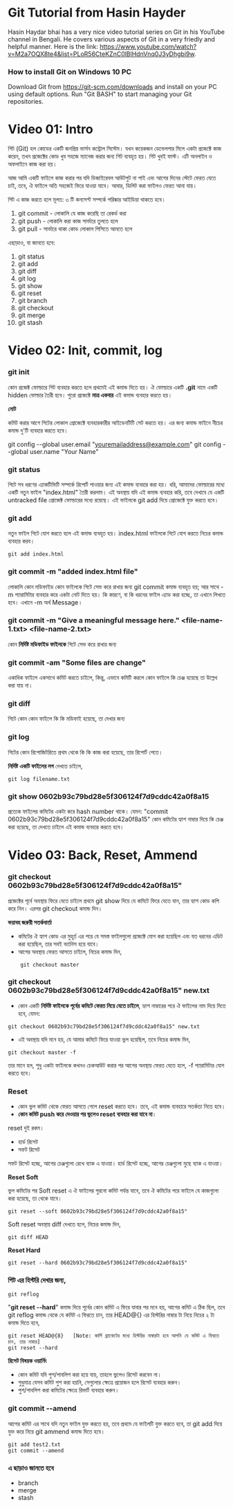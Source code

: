 # Git Tutorial from Hasin Hayder

Hasin Haydar bhai has a very nice video tutorial series on Git in his YouTube channel in Bengali. He covers various aspects of Git in a very friedly and helpful manner.
Here is the link: https://www.youtube.com/watch?v=M2a7OQX8te4&list=PLoR56CteKZnC0lBlHdnVnq0J3yDhgbi9w.

### How to install Git on Windows 10 PC

Download Git from https://git-scm.com/downloads and install on your PC using default options. Run "Git BASH" to start managing your Git repositories.

# Video 01: Intro

গিট (Git) হল কোডের একটি জনপ্রিয় ভার্সন কন্ট্রোল সিস্টেম।
যখন কয়েকজন ডেভেলপার মিলে একটা প্রজেক্টে কাজ করেন, তখন প্রজেক্টের কোড খুব সহজে ম্যানেজ করার জন্য গিট ব্যবহৃত হয়। গিট খুবই ফাস্ট। এটি অনলাইন ও অফলাইনে কাজ করা হয়।

আজ আমি একটি ফাইলে কাজ করার পর যদি ডিজাইরেবল আউটপুট না পাই এবং আগের দিনের স্টেটে ফেরত যেতে চাই, তবে, ঐ ফাইলে অতি সহজেই ফিরে যাওয়া যাবে। আবার, ডিলিট করা ফাইলও ফেরত আনা যায়। 

গিট এ কাজ করতে হলে মূলত: ৩ টি কনসেপ্ট সম্পর্কে পরিষ্কার আইডিয়া থাকতে হবে।

1. git commit - লোকালি যে কাজ করেছি তা রেকর্ড করা
2. git push - লোকালি করা কাজ সার্ভারে তুলতে হলে
3. git pull - সার্ভারে থাকা কোড লোকাল পিসিতে আনতে হলে

এছাড়াও, যা জানতে হবে:

1. git status
2. git add
3. git diff
4. git log
5. git show
6. git reset
7. git branch
8. git checkout
9. git merge
10. git stash

# Video 02: Init, commit, log

### git init
কোন প্রজেক্ট ফোল্ডারে গিট ব্যবহার করতে হলে প্রথমেই এই কমান্ড দিতে হয়। ঐ ফোল্ডারে একটি **.git** নামে একটি hidden ফোল্ডার তৈরী হবে। পুরো প্রজেক্টে **মাত্র একবার** এই কমান্ড ব্যবহার করতে হয়।

**নোট**

কমিট করার আগে গিটের লোকাল প্রোজেক্টে ব্যবহারকারীর আইডেনটিটি সেট করতে হয়। এর জন্য কমান্ড ফাইনে নীচের কমান্ড দু'টি ব্যবহার করতে হবে।

git config --global user.email "youremailaddress@example.com"
git config --global user.name "Your Name"

### git status

গিটে সব ধরণের এ্যাকটিভিটি সম্পর্কে রিপোর্ট পাওয়ার জন্য এই কমান্ড ব্যবহার করা হয়।
ধরি, আমাদের ফোল্ডারের মধ্যে একটি নতুন ফাইল "index.html" তৈরী করলাম। এই অবস্থায় যদি এই কমান্ড ব্যবহার করি, তবে দেখাবে যে একটি untracked file প্রোজেক্ট ফোল্ডারের মধ্যে রয়েছে। এই ফাইলকে git add দিয়ে প্রোজেক্টে যুক্ত করতে হবে।

### git add
নতুন ফাইল গিটে যোগ করতে হলে এই কমান্ড ব্যবহৃত হয়। index.html ফাইলকে গিটে যোগ করতে নিচের কমান্ড ব্যবহার করব।

```
git add index.html
```

### git commit -m "added index.html file"
লোকালি কোন মডিফাইড কোন ফাইলকে গিটে সেভ করে রাখার জন্য git commit কমান্ড ব্যবহৃত হয়; আর সাথে -m প্যারামিটার ব্যবহার করে একটা নোট দিতে হয়। কি কারণে, বা কি ধরনের ফাইল এ্যাড করা হচ্ছে, তা এখানে লিখতে হবে। এখানে -m অর্থ Message।

### git commit -m "Give a meaningful message here." <file-name-1.txt> <file-name-2.txt>
কোন **নির্দিষ্ট মডিফাইড ফাইলকে** গিটে সেভ করে রাখার জন্য

### git commit -am "Some files are change"
একাধিক ফাইলে একসাথে কমিট করতে চাইলে,
কিন্তু, এভাবে কমিটি করলে কোন ফাইলে কি চেঞ্জ হয়েছে তা উল্লেখ করা যায় না।

### git diff
গিটে কোন কোন ফাইলে কি কি মডিফাই হয়েছে, তা দেখার জন্য

### git log

গিটের কোন রিপোজিটরিতে প্রথম থেকে কি কি কাজ করা হয়েছে, তার রিপোর্ট পেতে।

**নির্দিষ্ট একটি ফাইলের লগ** দেখতে চাইলে,

```
git log filename.txt
```

### git show 0602b93c79bd28e5f306124f7d9cddc42a0f8a15

প্রত্যেক ফাইলের কমিটের একটা করে hash number থাকে। যেমন: "commit 0602b93c79bd28e5f306124f7d9cddc42a0f8a15"
কোন কমিটের হ্যাশ নাম্বার দিয়ে কি চেঞ্জ করা হয়েছে, তা দেখতে চাইলে এই কমান্ড ব্যবহার করতে হবে।


# Video 03: Back, Reset, Ammend

### git checkout 0602b93c79bd28e5f306124f7d9cddc42a0f8a15"

প্রজেক্টের পূর্বে অবস্থায় ফিরে যেতে চাইলে প্রথমে git show দিয়ে যে কমিটে ফিরে যেতে যান, তার হ্যাশ কোড কপি করে নিন। এরপর git checkout কমান্ড দিন।

**ভয়াবহ জরুরী সতর্কবার্তা**

- কমিটের ঐ হ্যাশ কোড এর মুহূর্ত এর পরে যে সমস্ত ফাইলগুলো প্রজেক্টে যোগ করা হয়েছিল এবং যত ধরনের এডিট করা হয়েছিল, তার সবই ভ্যানিস হয়ে যাবে।
- আগের অবস্থায় ফেরত আসতে চাইলে, নিচের কমান্ড দিন,
```
    git checkout master
```

### git checkout 0602b93c79bd28e5f306124f7d9cddc42a0f8a15" new.txt

- কোন একটি **নির্দিষ্ট ফাইলকে পূর্বের কমিটে ফেরত নিয়ে যেতে চাইলে**, হ্যাশ নাম্বারের পরে ঐ ফাইলের নাম দিয়ে দিতে হবে, যেমন:

```
git checkout 0602b93c79bd28e5f306124f7d9cddc42a0f8a15" new.txt
```

- এই অবস্থায় যদি মনে হয়, যে আমার কমিটে ফিরে যাওয়া ভুল হয়েছিল, তবে নিচের কমান্ড দিন,

```
git checkout master -f
```

তার মানে হল, শুধু একটা ফাইলকে কখনও চেকআউট করার পর আগের অবস্থায় ফেরত যেতে হলে, -f প্যারামিটার যোগ করতে হবে।

### Reset

- কোন ভুল কমিট থেকে ফেরত আসতে গেলে reset করতে হবে। তবে, এই কমান্ড ব্যবহারে সতর্কতা নিতে হবে।
- **কোন কমিট push করে দেওয়ার পর ভুলেও reset ব্যবহার করা যাবে না**।

reset দুই রকম।

- হার্ড রিসেট
- সফট রিসেট

সফট রিসেট হচ্ছে, আগের চেঞ্জগুলো রেখে ব্যাক এ যাওয়া।
হার্ড রিসেট হচ্ছে, আগের চেঞ্জগুলো মুছে ব্যাক এ যাওয়া।

**Reset Soft**

ভুল কমিটের পর Soft reset এ ঐ ফাইলের পুরনো কমিট পর্যন্ত যাবে, তবে ঐ কমিটের পরে ফাইলে যে কাজগুলো করা হয়েছে, তা থেকে যাবে।
```
git reset --soft 0602b93c79bd28e5f306124f7d9cddc42a0f8a15" 
```

Soft reset অবস্থায় diff দেখতে হলে, নিচের কমান্ড দিন,
```
git diff HEAD
```

**Reset Hard**

```
git reset --hard 0602b93c79bd28e5f306124f7d9cddc42a0f8a15" 
```

### গিট এর হিস্টরি দেখার জন্য,
```
git reflog
```

"**git reset --hard**" কমান্ড দিয়ে পূর্বের কোন কমিট এ ফিরে যাবার পর মনে হয়, আগের কমিট এ ঠিক ছিল, তবে git reflog কমান্ড থেকে যে কমিট এ ফিরতে চান, তার HEAD@{} এর হিস্টরির নাম্বার টা নিয়ে নিচের ২ টা কমান্ড দিতে হবে,

```
git reset HEAD@{8}   [Note: কার্লি ব্র্যাকেটের মধ্যে হিস্টরির নাম্বারটা হবে আপনি যে কমিট এ ফিরতে চান, তার নাম্বার]
git reset --hard
```

**রিসেট বিষয়ক ওয়ার্নিং**

- কোন কমিট যদি পুশ/পাবলিশ করা হয়ে যায়, তাহলে ভুলেও রিসেট করবেন না।
- শুধুমাত্র যেসব কমিট পুশ করা হয়নি, সেগুলোর ক্ষেত্রে প্রয়োজন হলে রিসেট ব্যবহার করুন।
- পুশ/পাবলিশ করা কমিটের ক্ষেত্রে রিভার্ট ব্যবহার করুন।

### git commit --amend

আগের কমিট এর সাথে যদি নতুন ফাইল যুক্ত করতে হয়, তবে প্রথমে যে ফাইলটি যুক্ত করতে হবে, তা git add দিয়ে যুক্ত করে নিয়ে git ammend কমান্ড দিতে হবে।

```
git add test2.txt
git commit --amend
```

### এ ছাড়াও জানতে হবে

- branch
- merge
- stash
